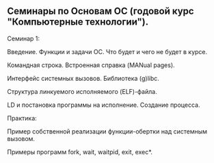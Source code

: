 Семинары по Основам ОС (годовой курс "Компьютерные технологии").
---------------------------------------------------------------------------------

Семинар 1: 

Введение. Функции и задачи ОС. Что будет и чего не будет в курсе. 

Командная строка. Встроенная справка (MANual pages).

Интерфейс системных вызовов. Библиотека (g)libc. 

Структура линкуемого исполняемого (ELF)-файла. 

LD и постановка программы на исполнение. Создание процесса.

Практика:

Пример собственной реализации функции-обертки над системным вызовом.

Примеры программ fork, wait, waitpid, exit, exec*.
